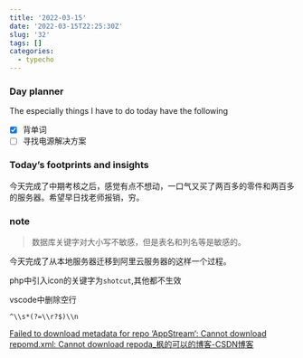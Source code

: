 ```yaml
---
title: '2022-03-15'
date: '2022-03-15T22:25:30Z'
slug: '32'
tags: []
categories:
  - typecho
---
```

### Day planner

The especially things I have to do today have the following

- [x] 背单词
- [ ] 寻找电源解决方案

### Today’s footprints and insights

今天完成了中期考核之后，感觉有点不想动，一口气又买了两百多的零件和两百多的服务器。希望早日找老师报销，穷。

### note

> 数据库关键字对大小写不敏感，但是表名和列名等是敏感的。

今天完成了从本地服务器迁移到阿里云服务器的这样一个过程。

php中引入icon的关键字为`shotcut`,其他都不生效

vscode中删除空行

`^\\s*(?=\\r?$)\\n`

[Failed to download metadata for repo ‘AppStream‘: Cannot download repomd.xml: Cannot download repoda_枫的可以的博客-CSDN博客](https://blog.csdn.net/burgerh/article/details/123098751)
